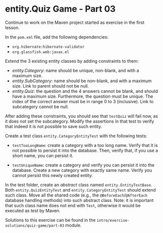 # entity.Quiz Game - Part 03

Continue to work on the Maven project started as exercise 
in the first lesson.

In the `pom.xml` file, add the following dependencies:

* `org.hibernate:hibernate-validator`
* `org.glassfish.web:javax.el`
 

Extend the 3 existing entity classes by adding constraints to them:

* *entity.Category*: name should be unique, non-blank, and with a maximum size.
* *entity.SubCategory*: name should be non-blank, and with a maximum size.
                Link to parent should not be null.
* *entity.Quiz*: the question and the 4 answers cannot be blank, and should have 
          a maximum size. Furthermore, the question must be unique.
          The index of the correct answer must be in range 0 to 3 (inclusive).
          Link to subcategory cannot be null.
          
          
After adding these constraints, you should see that `testQuiz` will fail now,
as it does not set the subcategory.
Modify the assertions in that test to verify that indeed it is not possible
to save such entity.


Create a test class `entity.CategoryEntityTest` with  the following tests:

* `testTooLongName`: create a category with a too long name.
   Verify that it is not possible to persist it into the database.
   Then, verify that, if you use a short name, you can persist it.
   
* `testUniqueName`: create a category and verify you can persist it into
   the database. Create a new category with exactly same name.
   Verify you cannot persist this newly created entity.   

In the test folder, create an *abstract* class named `entity.EntityTestBase`.
Both  `entity.QuizEntityTest` and `entity.CategoryEntityTest` should extend such class.
Move all the shared code (e.g., the `@BeforeEach`/`@AfterEach` database handling methods)
into such abstract class.
Note: it is important that such class name does not end with `Test`, otherwise
it would be executed as test by Maven.

Solutions to this exercise can be found in the 
`intro/exercise-solutions/quiz-game/part-03` module.            